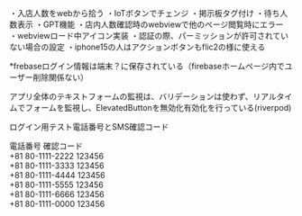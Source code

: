 ・入店人数をwebから拾う
・IoTボタンでチェンジ
・掲示板タグ付け
・待ち人数表示
・GPT機能
・店内人数確認時のwebviewで他のページ閲覧時にエラー
・webviewロード中アイコン実装
・認証の際、パーミッションが許可されていない場合の設定
・iphone15の人はアクションボタンもflic2の様に使える

*frebaseログイン情報は端末？に保存されている（firebaseホームページ内でユーザー削除関係ない）

アプリ全体のテキストフォームの監視は、バリデーションは使わず、リアルタイムでフォームを監視し、ElevatedButtonを無効化有効化を行っている(riverpod)








ログイン用テスト電話番号とSMS確認コード

電話番号	確認コード	
+81 80-1111-2222	123456	
+81 80-1111-3333	123456	
+81 80-1111-4444	123456	
+81 80-1111-5555	123456	
+81 80-1111-6666	123456	
+81 80-1111-0000	123456
